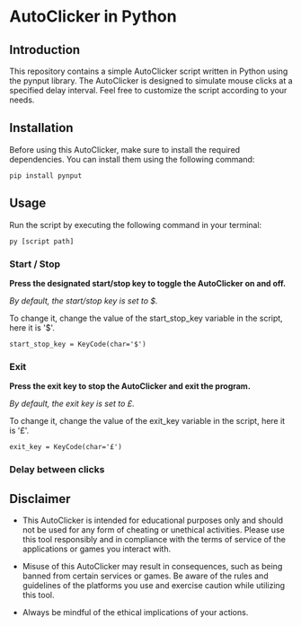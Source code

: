 # AutoClicker in Python
## Introduction
This repository contains a simple AutoClicker script written in Python using the pynput library. The AutoClicker is designed to simulate mouse clicks at a specified delay interval. Feel free to customize the script according to your needs.

## Installation
Before using this AutoClicker, make sure to install the required dependencies. You can install them using the following command:

```pip install pynput```
## Usage
Run the script by executing the following command in your terminal:

```py [script path]```

### Start / Stop
**Press the designated start/stop key to toggle the AutoClicker on and off.**

_By default, the start/stop key is set to $._

To change it, change the value of the start_stop_key variable in the script, here it is '$'.

```start_stop_key = KeyCode(char='$')```

### Exit
**Press the exit key to stop the AutoClicker and exit the program.**

_By default, the exit key is set to £._

To change it, change the value of the exit_key variable in the script, here it is '£'.

```exit_key = KeyCode(char='£')```

### Delay between clicks


## Disclaimer
* This AutoClicker is intended for educational purposes only and should not be used for any form of cheating or unethical activities. Please use this tool responsibly and in compliance with the terms of service of the applications or games you interact with.

* Misuse of this AutoClicker may result in consequences, such as being banned from certain services or games. Be aware of the rules and guidelines of the platforms you use and exercise caution while utilizing this tool.

* Always be mindful of the ethical implications of your actions.
